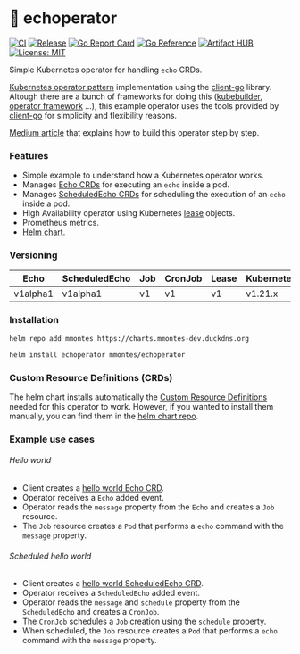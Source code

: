# 🤖 echoperator 

[![CI](https://github.com/mmontes11/echoperator/actions/workflows/ci.yml/badge.svg)](https://github.com/mmontes11/echoperator/actions/workflows/ci.yml)
[![Release](https://github.com/mmontes11/echoperator/actions/workflows/release.yml/badge.svg)](https://github.com/mmontes11/echoperator/actions/workflows/release.yml)
[![Go Report Card](https://goreportcard.com/badge/github.com/mmontes11/echoperator)](https://goreportcard.com/report/github.com/mmontes11/echoperator)
[![Go Reference](https://pkg.go.dev/badge/github.com/mmontes11/echoperator.svg)](https://pkg.go.dev/github.com/mmontes11/echoperator)
[![Artifact HUB](https://img.shields.io/endpoint?url=https://artifacthub.io/badge/repository/echoperator)](https://artifacthub.io/packages/search?repo=echoperator)
[![License: MIT](https://img.shields.io/badge/license-MIT-green.svg)](https://opensource.org/licenses/MIT)

Simple Kubernetes operator for handling `echo` CRDs.

[Kubernetes operator pattern](https://kubernetes.io/docs/concepts/extend-kubernetes/operator/) implementation using the [client-go](https://github.com/kubernetes/client-go) library. Altough there are a bunch of frameworks for doing this ([kubebuilder](https://book.kubebuilder.io/), [operator framework](https://operatorframework.io/) ...), this example operator uses the tools provided by [client-go](https://github.com/kubernetes/client-go) for simplicity and flexibility reasons. 

[Medium article](https://betterprogramming.pub/building-a-highly-available-kubernetes-operator-using-golang-fe4a44c395c2) that explains how to build this operator step by step.

### Features

- Simple example to understand how a Kubernetes operator works.
- Manages [Echo CRDs](https://github.com/mmontes11/charts/blob/main/charts/echoperator/crds/echo.yml) for executing an `echo` inside a pod.
- Manages [ScheduledEcho CRDs](https://github.com/mmontes11/charts/blob/main/charts/echoperator/crds/scheduledecho.yml) for scheduling the execution of an `echo` inside a pod.
- High Availability operator using Kubernetes [lease](https://kubernetes.io/docs/reference/generated/kubernetes-api/v1.20/#lease-v1-coordination-k8s-io) objects.
- Prometheus metrics.
- [Helm chart](https://github.com/mmontes11/charts/tree/main/charts/echoperator).


### Versioning 

|Echo|ScheduledEcho|Job|CronJob|Lease|Kubernetes|
|----|-------------|---|-------|-----|----------|
|v1alpha1|v1alpha1|v1|v1|v1|v1.21.x|

### Installation

```bash
helm repo add mmontes https://charts.mmontes-dev.duckdns.org
```
```bash
helm install echoperator mmontes/echoperator
```

### Custom Resource Definitions (CRDs)

The helm chart installs automatically the [Custom Resource Definitions](https://kubernetes.io/docs/concepts/extend-kubernetes/api-extension/custom-resources/) needed for this operator to work. However, if you wanted to install them manually, you can find them in the [helm chart repo](https://github.com/mmontes11/charts/tree/main/charts/echoperator/crds).

### Example use cases

###### Hello world

- Client creates a [hello world Echo CRD](./manifests/examples/hello-world.yml).
- Operator receives a `Echo` added event.
- Operator reads the `message` property from the `Echo` and creates a `Job` resource.
- The `Job` resource creates a `Pod` that performs a `echo` command with the `message` property.

###### Scheduled hello world

- Client creates a [hello world ScheduledEcho CRD](./manifests/examples/hello-world-scheduled.yml).
- Operator receives a `ScheduledEcho` added event.
- Operator reads the `message` and `schedule` property from the `ScheduledEcho` and creates a `CronJob`.
- The `CronJob` schedules a `Job` creation using the `schedule` property.
- When scheduled, the `Job` resource creates a `Pod` that performs a `echo` command with the `message` property. 
